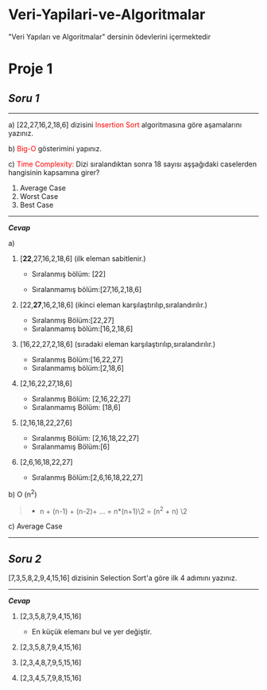 # Veri-Yapilari-ve-Algoritmalar
 "Veri Yapıları ve Algoritmalar" dersinin ödevlerini içermektedir
# **Proje 1**
## ***Soru 1***
***
a) [22,27,16,2,18,6] dizisini <span style="color: red;">Insertion Sort </span>  algoritmasına göre aşamalarını yazınız.

b) <span style="color: red;">Big-O</span> gösterimini yapınız.

c)<span style="color: red;"> Time Complexity:</span>  Dizi sıralandıktan sonra 18 sayısı aşşağıdaki caselerden hangisinin kapsamına girer? 

1. Average Case
2. Worst Case
3. Best Case

***
***Cevap***

a) 
1. [**22**,27,16,2,18,6]  (ilk eleman sabitlenir.)
    
   - Sıralanmış bölüm: [22] 

   - Sıralanmamış bölüm:[27,16,2,18,6]
2. [22,**27**,16,2,18,6] (ikinci eleman karşılaştırılıp,sıralandırılır.) 
  
    - Sıralanmış Bölüm:[22,27] 
    - Sıralanmamış bölüm:[16,2,18,6]
3. [16,22,27,2,18,6]  (sıradaki eleman karşılaştırılıp,sıralandırılır.)
    -  Sıralanmış Bölüm:[16,22,27] 
    -  Sıralanmamış bölüm:[2,18,6]
4. [2,16,22,27,18,6]
    -  Sıralanmış Bölüm: [2,16,22,27] 
    -  Sıralanmamış Bölüm: [18,6]
5. [2,16,18,22,27,6]
    -  Sıralanmış Bölüm: [2,16,18,22,27] 
    -  Sıralanmamış Bölüm:[6]
6. [2,6,16,18,22,27]
   - Sıralanmış Bölüm:[2,6,16,18,22,27] 
  
b) O (n<sup>2</sup>) 
> - n + (n-1) + (n-2)+ ...
> = n*(n+1)\2 = (n<sup>2</sup> + n) \2 

c) Average Case
 
---
## ***Soru 2***
[7,3,5,8,2,9,4,15,16] dizisinin Selection Sort'a göre ilk 4 adımını yazınız.

---
***Cevap***

1. [2,3,5,8,7,9,4,15,16]
   - En küçük elemanı bul ve yer değiştir.

2. [2,3,5,8,7,9,4,15,16]
3. [2,3,4,8,7,9,5,15,16]
4. [2,3,4,5,7,9,8,15,16]
